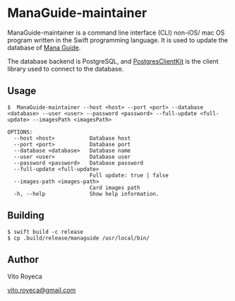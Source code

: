 # ManaGuide-maintainer

ManaGuide-maintainer is a command line interface (CLI) non-iOS/ mac OS program written in the Swift programming language. It is used to update the database of [Mana Guide](https://github.com/vito-royeca/ManaGuide).

The database backend is PostgreSQL, and [PostgresClientKit](https://github.com/codewinsdotcom/PostgresClientKit) is the client library used to connect to the database.

## Usage

    $  ManaGuide-maintainer --host <host> --port <port> --database <database> --user <user> --password <password> --full-update <full-update> --imagesPath <imagesPath>

    OPTIONS:
      --host <host>           Database host
      --port <port>           Database port
      --database <database>   Database name
      --user <user>           Database user
      --password <password>   Database password
      --full-update <full-update>
                              Full update: true | false
      --images-path <images-path>
                              Card images path                        
      -h, --help              Show help information. 

## Building

    $ swift build -c release
    $ cp .build/release/managuide /usr/local/bin/

## Author

Vito Royeca

vito.royeca@gmail.com


